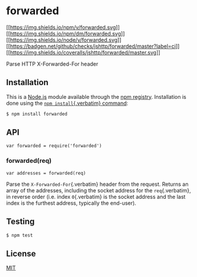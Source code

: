 # forwarded

[\[\[<https://img.shields.io/npm/v/forwarded.svg>](https://npmjs.org/package/forwarded)\]\]
[\[\[<https://img.shields.io/npm/dm/forwarded.svg>](https://npmjs.org/package/forwarded)\]\]
[\[\[<https://img.shields.io/node/v/forwarded.svg>](https://nodejs.org/en/download/)\]\]
[\[\[<https://badgen.net/github/checks/jshttp/forwarded/master?label=ci>](https://github.com/jshttp/forwarded/actions?query=workflow%3Aci)\]\]
[\[\[<https://img.shields.io/coveralls/jshttp/forwarded/master.svg>](https://coveralls.io/r/jshttp/forwarded?branch=master)\]\]

Parse HTTP X-Forwarded-For header

## Installation

This is a [Node.js](https://nodejs.org/en/) module available through the
[npm registry](https://www.npmjs.com/). Installation is done using the
[`npm install`{.verbatim}
command](https://docs.npmjs.com/getting-started/installing-npm-packages-locally):

``` {.bash org-language="sh"}
$ npm install forwarded
```

## API

``` {.javascript org-language="js"}
var forwarded = require('forwarded')
```

### forwarded(req)

``` {.javascript org-language="js"}
var addresses = forwarded(req)
```

Parse the `X-Forwarded-For`{.verbatim} header from the request. Returns
an array of the addresses, including the socket address for the
`req`{.verbatim}, in reverse order (i.e. index `0`{.verbatim} is the
socket address and the last index is the furthest address, typically the
end-user).

## Testing

``` {.bash org-language="sh"}
$ npm test
```

## License

[MIT](LICENSE)
